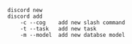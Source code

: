    discord new
    discord add
        -c --cog    add new slash command
        -t --task   add new task
        -m --model  add new databse model
        